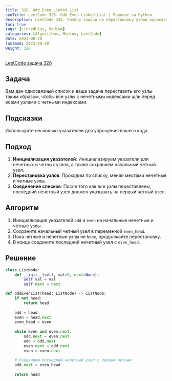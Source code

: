 ```yaml
---
title: 328. Odd Even Linked List
seoTitle: LeetCode 328. Odd Even Linked List | Решение на Python.
description: LeetCode 328. Разбор задачи на перестановку узлов односвязного списка так, чтобы все узлы с нечетными индексами были перед узлами с четными индексами.
toc: true
tags: [LinkedList, Medium]
categories: [Algorithms, Medium, LeetCode]
date: 2023-08-28
lastmod: 2023-08-28
weight: 328
---
```


[LeetCode задача 328](<https://leetcode.com/problems/odd-even-linked-list/>)

## Задача

Вам дан односвязный список и ваша задача переставить его узлы таким образом, чтобы все узлы с нечетными индексами шли перед всеми узлами с четными индексами.

## Подсказки

Используйте несколько указателей для упрощения вашего кода.

## Подход

1. **Инициализация указателей**: Инициализируем указатели для нечетных и четных узлов, а также сохраняем начальный четный узел.
2. **Перестановка узлов**: Проходим по списку, меняя местами нечетные и четные узлы.
3. **Соединение списков**: После того как все узлы переставлены, последний нечетный узел должен указывать на первый четный узел.

## Алгоритм

1. Инициализация указателей `odd` и `even` на начальные нечетные и четные узлы.
2. Сохраните начальный четный узел в переменной `even_head`.
3. Пока четные и нечетные узлы не `None`, продолжайте перестановку.
4. В конце соедините последний нечетный узел с `even_head`.

## Решение

```python
class ListNode:
    def __init__(self, val=0, next=None):
        self.val = val
        self.next = next

def oddEvenList(head: ListNode) -> ListNode:
    if not head:
        return head
    
    odd = head
    even = head.next
    even_head = even
    
    while even and even.next:
        odd.next = even.next
        odd = odd.next
        even.next = odd.next
        even = even.next
    
    # Соединяем последний нечетный узел с первым четным
    odd.next = even_head
    
    return head
```
